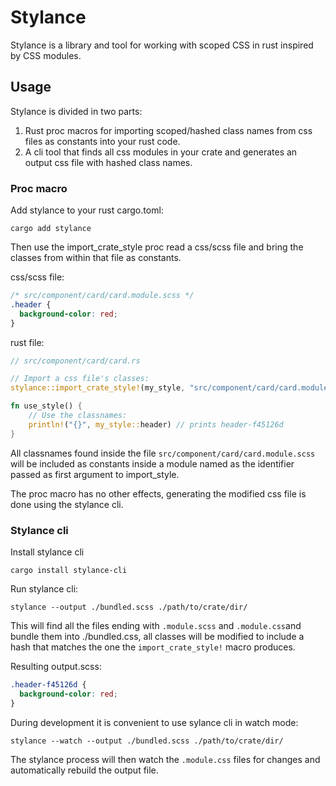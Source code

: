 # Stylance

Stylance is a library and tool for working with scoped CSS in rust inspired by CSS modules.

## Usage

Stylance is divided in two parts:

1. Rust proc macros for importing scoped/hashed class names from css files as constants into your rust code.
2. A cli tool that finds all css modules in your crate and generates an output css file with hashed class names.

### Proc macro

Add stylance to your rust cargo.toml:

```cli
cargo add stylance
```

Then use the import_crate_style proc read a css/scss file and bring the classes from within that file as constants.

css/scss file:

```css
/* src/component/card/card.module.scss */
.header {
  background-color: red;
}
```

rust file:

```rust
// src/component/card/card.rs

// Import a css file's classes:
stylance::import_crate_style!(my_style, "src/component/card/card.module.scss");

fn use_style() {
	// Use the classnames:
	println!("{}", my_style::header) // prints header-f45126d
}
```

All classnames found inside the file `src/component/card/card.module.scss` will be included as constants inside a module named as the identifier passed as first argument to import_style.

The proc macro has no other effects, generating the modified css file is done using the stylance cli.

### Stylance cli

Install stylance cli

```cli
cargo install stylance-cli
```

Run stylance cli:

```cli
stylance --output ./bundled.scss ./path/to/crate/dir/
```

This will find all the files ending with `.module.scss` and `.module.css`and bundle them into ./bundled.css, all classes will be modified to include a hash that matches the one the `import_crate_style!` macro produces.

Resulting output.scss:

```css
.header-f45126d {
  background-color: red;
}
```

During development it is convenient to use sylance cli in watch mode:

```
stylance --watch --output ./bundled.scss ./path/to/crate/dir/
```

The stylance process will then watch the `.module.css` files for changes and automatically rebuild the output file.
